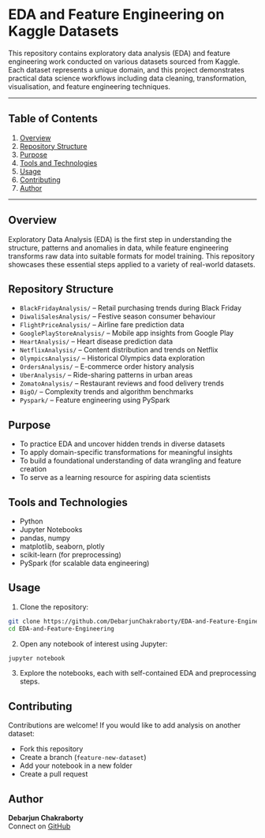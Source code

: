 # EDA and Feature Engineering on Kaggle Datasets

This repository contains exploratory data analysis (EDA) and feature engineering work conducted on various datasets sourced from Kaggle. Each dataset represents a unique domain, and this project demonstrates practical data science workflows including data cleaning, transformation, visualisation, and feature engineering techniques.

---

## Table of Contents

1. [Overview](#overview)
2. [Repository Structure](#repository-structure)
3. [Purpose](#purpose)
4. [Tools and Technologies](#tools-and-technologies)
5. [Usage](#usage)
6. [Contributing](#contributing)
7. [Author](#author)

---

## Overview

Exploratory Data Analysis (EDA) is the first step in understanding the structure, patterns and anomalies in data, while feature engineering transforms raw data into suitable formats for model training. This repository showcases these essential steps applied to a variety of real-world datasets.

## Repository Structure

- `BlackFridayAnalysis/` – Retail purchasing trends during Black Friday  
- `DiwaliSalesAnalysis/` – Festive season consumer behaviour  
- `FlightPriceAnalysis/` – Airline fare prediction data  
- `GooglePlayStoreAnalysis/` – Mobile app insights from Google Play  
- `HeartAnalysis/` – Heart disease prediction data  
- `NetflixAnalysis/` – Content distribution and trends on Netflix  
- `OlympicsAnalysis/` – Historical Olympics data exploration  
- `OrdersAnalysis/` – E-commerce order history analysis  
- `UberAnalysis/` – Ride-sharing patterns in urban areas  
- `ZomatoAnalysis/` – Restaurant reviews and food delivery trends  
- `BigO/` – Complexity trends and algorithm benchmarks  
- `Pyspark/` – Feature engineering using PySpark

## Purpose

- To practice EDA and uncover hidden trends in diverse datasets  
- To apply domain-specific transformations for meaningful insights  
- To build a foundational understanding of data wrangling and feature creation  
- To serve as a learning resource for aspiring data scientists


## Tools and Technologies

- Python   
- Jupyter Notebooks  
- pandas, numpy  
- matplotlib, seaborn, plotly  
- scikit-learn (for preprocessing)  
- PySpark (for scalable data engineering)

## Usage

1. Clone the repository:  
```bash
git clone https://github.com/DebarjunChakraborty/EDA-and-Feature-Engineering.git
cd EDA-and-Feature-Engineering
```

2. Open any notebook of interest using Jupyter:  
```bash
jupyter notebook
```

3. Explore the notebooks, each with self-contained EDA and preprocessing steps.

## Contributing

Contributions are welcome! If you would like to add analysis on another dataset:

- Fork this repository  
- Create a branch (`feature-new-dataset`)  
- Add your notebook in a new folder  
- Create a pull request


## Author

**Debarjun Chakraborty**  
Connect on [GitHub](https://github.com/DebarjunChakraborty)
